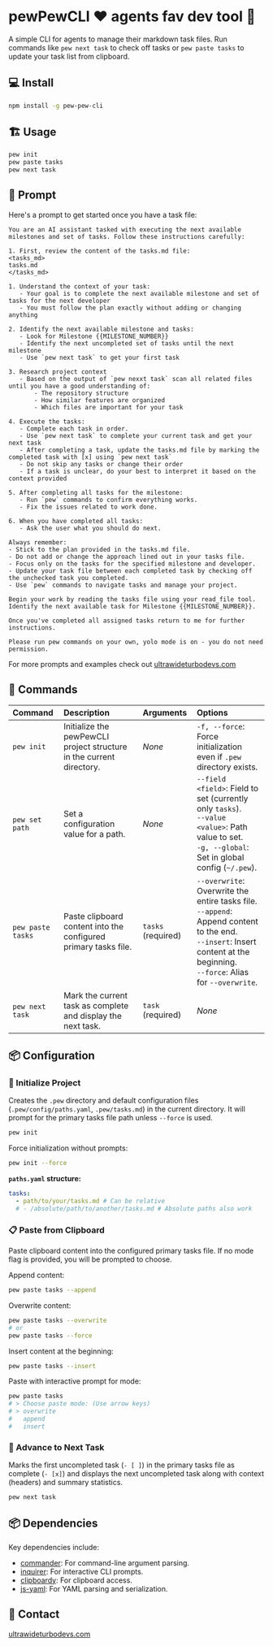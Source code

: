 # pewPewCLI ❤️ agents fav dev tool 🔫

A simple CLI for agents to manage their markdown task files. Run commands like `pew next task` to check off tasks or `pew paste tasks` to update your task list from clipboard.

## 💻 Install

```bash
npm install -g pew-pew-cli
```

## 🏗️ Usage

```bash
pew init
pew paste tasks
pew next task
```

## 💬 Prompt

Here's a prompt to get started once you have a task file:

```
You are an AI assistant tasked with executing the next available milestones and set of tasks. Follow these instructions carefully:

1. First, review the content of the tasks.md file:
<tasks_md>
tasks.md
</tasks_md>

1. Understand the context of your task:
   - Your goal is to complete the next available milestone and set of tasks for the next developer
   - You must follow the plan exactly without adding or changing anything

2. Identify the next available milestone and tasks:
   - Look for Milestone {{MILESTONE_NUMBER}}
   - Identify the next uncompleted set of tasks until the next milestone
   - Use `pew next task` to get your first task

3. Research project context
   - Based on the output of `pew nexxt task` scan all related files until you have a good understanding of:
       - The repository structure
       - How similar features are organized
       - Which files are important for your task

4. Execute the tasks:
   - Complete each task in order.
   - Use `pew next task` to complete your current task and get your next task
   - After completing a task, update the tasks.md file by marking the completed task with [x] using `pew next task`
   - Do not skip any tasks or change their order
   - If a task is unclear, do your best to interpret it based on the context provided

5. After completing all tasks for the milestone:
   - Run `pew` commands to confirm everything works.
   - Fix the issues related to work done.

6. When you have completed all tasks:
   - Ask the user what you should do next.

Always remember:
- Stick to the plan provided in the tasks.md file.
- Do not add or change the approach lined out in your tasks file.
- Focus only on the tasks for the specified milestone and developer.
- Update your task file between each completed task by checking off the unchecked task you completed.
- Use `pew` commands to navigate tasks and manage your project.

Begin your work by reading the tasks file using your read_file tool. Identify the next available task for Milestone {{MILESTONE_NUMBER}}.

Once you've completed all assigned tasks return to me for further instructions.

Please run pew commands on your own, yolo mode is on - you do not need permission.
```

For more prompts and examples check out [ultrawideturbodevs.com](https://ultrawideturbodevs.com)

## 📝 Commands

| Command                 | Description                                                           | Arguments          | Options                                                                                                |
| :---------------------- | :-------------------------------------------------------------------- | :----------------- | :----------------------------------------------------------------------------------------------------- |
| `pew init`              | Initialize the pewPewCLI project structure in the current directory.  | _None_             | `-f, --force`: Force initialization even if `.pew` directory exists.                                    |
| `pew set path`          | Set a configuration value for a path.                                 | _None_             | `--field <field>`: Field to set (currently only `tasks`).<br>`--value <value>`: Path value to set.<br>`-g, --global`: Set in global config (`~/.pew`). |
| `pew paste tasks`       | Paste clipboard content into the configured primary tasks file.         | `tasks` (required) | `--overwrite`: Overwrite the entire tasks file.<br>`--append`: Append content to the end.<br>`--insert`: Insert content at the beginning.<br>`--force`: Alias for `--overwrite`. |
| `pew next task`         | Mark the current task as complete and display the next task.          | `task` (required)  | _None_                                                                                                 |

## 📦 Configuration

### 📂 Initialize Project

Creates the `.pew` directory and default configuration files (`.pew/config/paths.yaml`, `.pew/tasks.md`) in the current directory. It will prompt for the primary tasks file path unless `--force` is used.

```bash
pew init
```

Force initialization without prompts:

```bash
pew init --force
```

**`paths.yaml` structure:**

```yaml
tasks:
  - path/to/your/tasks.md # Can be relative
  # - /absolute/path/to/another/tasks.md # Absolute paths also work
```

### 📋 Paste from Clipboard

Paste clipboard content into the configured primary tasks file. If no mode flag is provided, you will be prompted to choose.

Append content:

```bash
pew paste tasks --append
```

Overwrite content:

```bash
pew paste tasks --overwrite
# or
pew paste tasks --force
```

Insert content at the beginning:

```bash
pew paste tasks --insert
```

Paste with interactive prompt for mode:

```bash
pew paste tasks
# > Choose paste mode: (Use arrow keys)
# > overwrite
#   append
#   insert
```

### 🎯 Advance to Next Task

Marks the first uncompleted task (`- [ ]`) in the primary tasks file as complete (`- [x]`) and displays the next uncompleted task along with context (headers) and summary statistics.

```bash
pew next task
```

## 📦 Dependencies

Key dependencies include:

-   [commander](https://github.com/tj/commander.js/): For command-line argument parsing.
-   [inquirer](https://github.com/SBoudrias/Inquirer.js/): For interactive CLI prompts.
-   [clipboardy](https://github.com/sindresorhus/clipboardy): For clipboard access.
-   [js-yaml](https://github.com/nodeca/js-yaml): For YAML parsing and serialization.

## 👋 Contact

[ultrawideturbodevs.com](https://ultrawideturbodevs.com)
